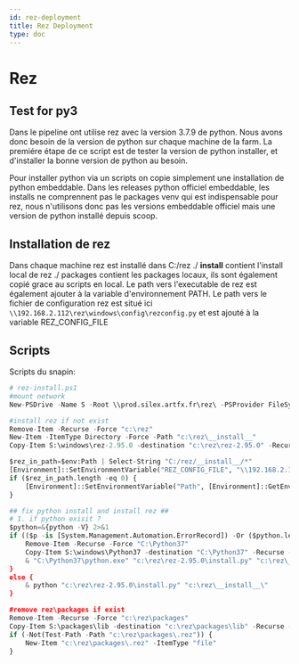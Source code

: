 ```yaml
---
id: rez-deployment
title: Rez Deployment
type: doc
---
```


# Rez

## Test for py3
Dans le pipeline ont utilise rez avec la version 3.7.9 de python.
Nous avons donc besoin de la version de python sur chaque machine de la farm.
La premiére étape de ce script est de tester la version de python installer, et d'installer la bonne version de python au besoin.

Pour installer python via un scripts on copie simplement une installation de python embeddable.
Dans les releases python officiel embeddable, les installs ne comprennent pas le packages venv qui est indispensable pour rez, nous n'utilisons donc pas les versions embeddable officiel mais une version de python installé depuis scoop.

## Installation de rez
Dans chaque machine rez est installé dans C:/rez
./ __install__ contient l'install local de rez
./ packages contient les packages locaux, ils sont également copié grace au scripts en local.
Le path vers l'executable de rez est également ajouter à la variable d'environnement PATH.
Le path vers le fichier de configuration rez est situé ici `\\192.168.2.112\rez\windows\config\rezconfig.py` et est ajouté à la variable REZ_CONFIG_FILE

## Scripts
Scripts du snapin:
```py
# rez-install.ps1
#mount network
New-PSDrive -Name S -Root \\prod.silex.artfx.fr\rez\ -PSProvider FileSystem

#install rez if not exist
Remove-Item -Recurse -Force "c:\rez"
New-Item -ItemType Directory -Force -Path "c:\rez\__install__"
Copy-Item S:\windows\rez-2.95.0 -destination "c:\rez\rez-2.95.0" -Recurse -Force

$rez_in_path=$env:Path | Select-String "C:/rez/__install__/*"
[Environment]::SetEnvironmentVariable("REZ_CONFIG_FILE", "\\192.168.2.112\rez\windows\config\rezconfig.py", "Machine")
if ($rez_in_path.length -eq 0) {
	[Environment]::SetEnvironmentVariable("Path", [Environment]::GetEnvironmentVariable('Path', 'Machine')+';C:/rez/__install__/Scripts/rez', [System.EnvironmentVariableTarget]::Machine)
}

## fix python install and install rez ##
# 1. if python exisit ?
$python=&{python -V} 2>&1
if (($p -is [System.Management.Automation.ErrorRecord]) -Or ($python.length -eq 1)) {
	Remove-Item -Recurse -Force "C:\Python37"
	Copy-Item S:\windows\Python37 -destination "C:\Python37" -Recurse -Force
	& "C:\Python37\python.exe" "c:\rez\rez-2.95.0\install.py" "c:\rez\__install__\"
}
else {
	& python "c:\rez\rez-2.95.0\install.py" "c:\rez\__install__\"
}

#remove rez\packages if exist
Remove-Item -Recurse -Force "c:\rez\packages"
Copy-Item S:\packages\lib -destination "c:\rez\packages\lib" -Recurse -Force
if (-Not(Test-Path -Path "c:\rez\packages\.rez")) {
	New-Item "c:\rez\packages\.rez" -ItemType "file"
}
```
